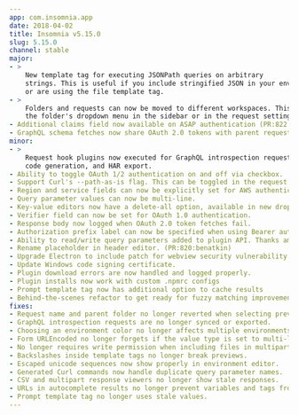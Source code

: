 ```yaml
---
app: com.insomnia.app
date: 2018-04-02
title: Insomnia v5.15.0
slug: 5.15.0
channel: stable
major: 
- > 
    New template tag for executing JSONPath queries on arbitrary 
    strings. This is useful if you include stringified JSON in your environment
    or are using the file template tag.
- > 
    Folders and requests can now be moved to different workspaces. This can be done via
    the folder's dropdown menu in the sidebar or in the request settings dialog.
- Additional claims field now available on ASAP authentication (PR:822:BCook98)
- GraphQL schema fetches now share OAuth 2.0 tokens with parent request.
minor:
- > 
    Request hook plugins now executed for GraphQL introspection requests, 
    code generation, and HAR export.
- Ability to toggle OAuth 1/2 authentication on and off via checkbox.
- Support Curl's --path-as-is flag. This can be toggled in the request settings dialog. 
- Region and service fields can now be explicitly set for AWS authentication.
- Query parameter values can now be multi-line.
- Key-value editors now have a delete-all option, available in new dropdown menu in bottom-left.
- Verifier field can now be set for OAuth 1.0 authentication.
- Response body now logged when OAuth 2.0 token fetches fail.
- Authorization prefix label can now be specified when using Bearer authentication.
- Ability to read/write query parameters added to plugin API. Thanks amree and luveti for the help!
- Rename placeholder in header editor. (PR:820:benatkin)
- Upgrade Electron to include patch for webview security vulnerability.
- Update Windows code signing certificate.
- Plugin download errors are now handled and logged properly.
- Plugin installs now work with custom .npmrc configs
- Prompt template tag now has additional option to cache results
- Behind-the-scenes refactor to get ready for fuzzy matching improvements. (PR:797:axs221)
fixes:
- Request name and parent folder no longer reverted when selecting previous history item.
- GraphQL introspection requests are no longer synced or exported. 
- Choosing an environment color no longer affects multiple environments (rare bug).
- Form URLEncoded no longer forgets if the value type is set to multi-line.
- No longer requires write permission when including files in multipart form data.
- Backslashes inside template tags no longer break previews.
- Escaped unicode sequences now show properly in environment editor.
- Generated Curl commands now handle duplicate query parameter names.
- CSV and multipart response viewers no longer show stale responses.
- URLs in autocomplete results no longer prevent variables and tags from being shown.
- Prompt template tag no longer uses stale values.
---
```

